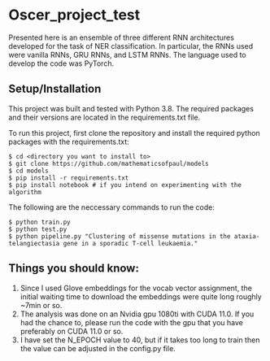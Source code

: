 # Oscer_project_test
Presented here is an ensemble of three different RNN architectures developed for the task of NER classification. In particular, the RNNs used were vanilla RNNs, GRU RNNs, and LSTM RNNs. The language used to develop the code was PyTorch. 

## Setup/Installation

This project was built and tested with Python 3.8. The required packages and their versions are located in the requirements.txt file. 

To run this project, first clone the repository and install the required python packages with the requirements.txt:

```
$ cd <directory you want to install to>
$ git clone https://github.com/mathematicsofpaul/models
$ cd models
$ pip install -r requirements.txt 
$ pip install notebook # if you intend on experimenting with the algorithm 
```

The following are the neccessary commands to run the code: 

```
$ python train.py 
$ python test.py
$ python pipeline.py "Clustering of missense mutations in the ataxia-telangiectasia gene in a sporadic T-cell leukaemia." 

```
## Things you should know: 

1. Since I used Glove embeddings for the vocab vector assignment, the initial waiting time to download the embeddings were quite long roughly ~7min or so. 
2. The analysis was done on an Nvidia gpu 1080ti with CUDA 11.0. If you had the chance to, please run the code with the gpu that you have preferably on CUDA 11.0 or so.
3. I have set the N_EPOCH value to 40, but if it takes too long to train then the value can be adjusted in the config.py file.    


